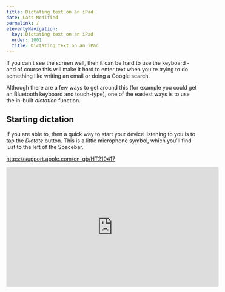 ```yaml
---
title: Dictating text on an iPad
date: Last Modified
permalink: /
eleventyNavigation:
  key: Dictating text on an iPad
  order: 1001
  title: Dictating text on an iPad
---
```




If you can't see the screen well, then it can be hard to use the keyboard - and of course this will make it hard to enter text when you're trying to do something like writing an email or doing a Google search.

Although there are a few ways to get around this (for example you could get an Bluetooth keyboard and touch-type), one of the easiest ways is to use the in-built _dictation_ function.

## Starting dictation

If you are able to, then a quick way to start your device listening to you is to tap the _Dictate_ button. This is a little microphone symbol, which you'll find just to the left of the Spacebar.

https://support.apple.com/en-gb/HT210417

<iframe width="560" height="315" src="https://www.youtube.com/embed/eg22JaZWAgs" title="YouTube video player" frameborder="0" allow="accelerometer; autoplay; clipboard-write; encrypted-media; gyroscope; picture-in-picture" allowfullscreen></iframe>
